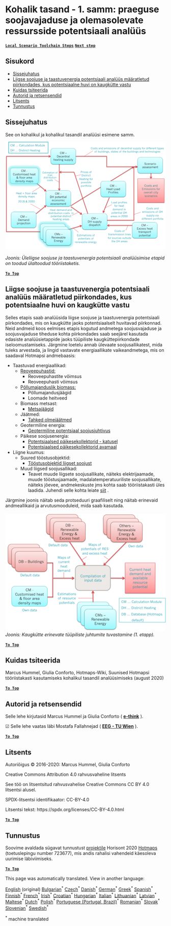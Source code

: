 <h1><a class="anchor" id="local-level---step-1--analysis-of-current-heat-demand-and-available-resource-potentials" href="#local-level---step-1--analysis-of-current-heat-demand-and-available-resource-potentials"><i class="fa fa-link"></i></a>Kohalik tasand - 1. samm: praeguse soojavajaduse ja olemasolevate ressursside potentsiaali analüüs</h1><p> <a href="guide-local-and-municipal-levels#the-hotmaps-scenario-toolchain-different-steps"><strong><code>Local Scenario Toolchain Steps</code></strong></a> <a href="step-2-Calculation-of-future-heat-demand-and-gross-floor-area-density-maps"><strong><code>Next step</code></strong></a></p><h2><a class="anchor" id="table-of-contents" href="#table-of-contents"><i class="fa fa-link"></i></a> Sisukord</h2><ul><li> <a href="#introduction">Sissejuhatus</a></li><li> <a href="#analysis-of-potentials-for-excess-heat-and-renewable-energy-in-the-identified-regions-with-potential-interest-for-district-heating">Liigse soojuse ja taastuvenergia potentsiaali analüüs määratletud piirkondades, kus potentsiaalne huvi on kaugkütte vastu</a></li><li> <a href="#how-to-cite">Kuidas tsiteerida</a></li><li> <a href="#authors-and-reviewers">Autorid ja retsensendid</a></li><li> <a href="#license">Litsents</a></li><li> <a href="#acknowledgement">Tunnustus</a></li></ul><h2><a class="anchor" id="introduction" href="#introduction"><i class="fa fa-link"></i></a> Sissejuhatus</h2><p> See on kohalikul ja kohalikul tasandil analüüsi esimene samm.</p><img src="/en/Step-1-Analysis-of-current-heat-demand-and-available-resource-potentials/Hotmaps_Local_Toolchain_Step_1final.png"/><p> <em>Joonis: Üleliigse soojuse ja taastuvenergia potentsiaali analüüsimise etapid on toodud ülaltoodud tööriistaketis.</em></p><p> <a href="#table-of-contents"><strong><code>To Top</code></strong></a></p><h2><a class="anchor" id="analysis-of-potentials-for-excess-heat-and-renewable-energy-in-the-identified-regions-with-potential-interest-for-district-heating" href="#analysis-of-potentials-for-excess-heat-and-renewable-energy-in-the-identified-regions-with-potential-interest-for-district-heating"><i class="fa fa-link"></i></a> Liigse soojuse ja taastuvenergia potentsiaali analüüs määratletud piirkondades, kus potentsiaalne huvi on kaugkütte vastu</h2><p> Selles etapis saab analüüsida liigse soojuse ja taastuvenergia potentsiaali piirkondades, mis on kaugkütte jaoks potentsiaalselt huvitavad piirkonnad. Neid andmeid koos eelmises etapis kogutud andmetega soojusvajaduse ja soojusvajaduse tiheduse kohta piirkondades saab seejärel kasutada edasiste analüüsietappide jaoks tüüpiliste kaugküttepiirkondade iseloomustamiseks. Järgmine loetelu annab ülevaate soojusallikatest, mida tuleks arvestada, ja lingid vastavate energiaallikate vaikeandmetega, mis on saadaval Hotmapsi andmebaasis:</p><ul><li> Taastuvad energiaallikad:<ul><li> <a href="https://gitlab.com/hotmaps/potential/WWTP">Reoveepuhastid:</a><ul><li> Reoveepuhastite võimsus</li><li> Reoveepuhasti võimsus</li></ul></li><li> <a href="https://gitlab.com/hotmaps/potential/potential_biomass">Põllumajanduslik biomass:</a><ul><li> Põllumajandusjäägid</li><li> Loomade heitveed</li></ul></li><li> Biomass metsast:<ul><li> <a href="https://gitlab.com/hotmaps/potential/potential_forest">Metsajäägid</a></li></ul></li><li> Jäätmed:<ul><li> <a href="https://gitlab.com/hotmaps/potential/potential_municipal_solid_waste">Tahked olmejäätmed</a></li></ul></li><li> Geotermiline energia:<ul><li> <a href="https://gitlab.com/hotmaps/potential/potential_geothermal_raster">Geotermiline potentsiaal soojusjuhtivus</a></li></ul></li><li> Päikese soojusenergia:<ul><li> <a href="https://gitlab.com/hotmaps/potential/potential_solarthermal_collectors_rooftop">Potentsiaalsed päikesekollektorid - katusel</a></li><li> <a href="https://gitlab.com/hotmaps/potential/potential_solarthermal_collectors_open_field">Potentsiaalsed päikesekollektorid avamaal</a></li></ul></li></ul></li><li> Liigne kuumus:<ul><li> Suured tööstusobjektid:<ul><li> <a href="https://gitlab.com/hotmaps/industrial_sites/industrial_sites_industryBenchmarks">Tööstusobjektid liigset soojust</a></li></ul></li><li> Muud liigsed soojusallikad:<ul><li> Teavet muude liigsete soojusallikate, näiteks elektrijaamade, muude tööstusjaamade, madalatemperatuuriliste soojusallikate, näiteks jõevee, andmekeskuste jms kohta saab tööriistakasti üles laadida. Juhendi selle kohta leiate <a href="https://wiki.hotmaps.eu/en/CM-Add-industry-plant">siit</a> .</li></ul></li></ul></li></ul><p> Järgmine joonis näitab seda protseduuri graafiliselt ning näitab erinevaid andmeallikaid ja arvutusmooduleid, mida saab kasutada.<br/><br/><img src="/en/Step-1-Analysis-of-current-heat-demand-and-available-resource-potentials/Wiki-local-detailed-Step-1final.png"/> <em>Joonis: Kaugkütte erinevate tüüpiliste juhtumite tuvastamine (1. etapp).</em><br/></p><p> <a href="#table-of-contents"><strong><code>To Top</code></strong></a></p><h2><a class="anchor" id="how-to-cite" href="#how-to-cite"><i class="fa fa-link"></i></a> Kuidas tsiteerida</h2><p> Marcus Hummel, Giulia Conforto, Hotmaps-Wiki, Suunised Hotmapsi tööriistakasti kasutamiseks kohalikul tasandil analüüsimiseks (august 2020)</p><p><ins> <code><strong><a href="#table-of-contents">To Top</a></strong></code></ins></p><h2><a class="anchor" id="authors-and-reviewers" href="#authors-and-reviewers"><i class="fa fa-link"></i></a> Autorid ja retsensendid</h2><p> Selle lehe kirjutasid Marcus Hummel ja Giulia Conforto ( <strong><a href="https://e-think.ac.at">e-think</a></strong> ).</p><p> ☑ Selle lehe vaatas läbi Mostafa Fallahnejad ( <strong><a href="https://eeg.tuwien.ac.at/">EEG - TU Wien</a></strong> ).</p><p> <a href="#table-of-contents"><strong><code>To Top</code></strong></a></p><h2><a class="anchor" id="license" href="#license"><i class="fa fa-link"></i></a> Litsents</h2><p> Autoriõigus © 2016-2020: Marcus Hummel, Giulia Conforto</p><p> Creative Commons Attribution 4.0 rahvusvaheline litsents</p><p> See töö on litsentsitud rahvusvahelise Creative Commons CC BY 4.0 litsentsi alusel.</p><p> SPDX-litsentsi identifikaator: CC-BY-4.0</p><p> Litsentsi tekst: https://spdx.org/licenses/CC-BY-4.0.html</p><p> <a href="#table-of-contents"><strong><code>To Top</code></strong></a></p><h2><a class="anchor" id="acknowledgement" href="#acknowledgement"><i class="fa fa-link"></i></a> Tunnustus</h2><p> Soovime avaldada sügavat tunnustust <a href="https://www.hotmaps-project.eu">projektile</a> Horisont 2020 <a href="https://www.hotmaps-project.eu">Hotmaps</a> (toetuslepingu number 723677), mis andis rahalisi vahendeid käesoleva uurimise läbiviimiseks.</p><p><ins> <code><strong><a href="#table-of-contents">To Top</a></strong></code></ins></p>
<!--- THIS IS A SUPER UNIQUE IDENTIFIER -->

This page was automatically translated. View in another language:

[English](../en/Step-1-Analysis-of-current-heat-demand-and-available-resource-potentials) (original) [Bulgarian](../bg/Step-1-Analysis-of-current-heat-demand-and-available-resource-potentials)<sup>\*</sup> [Czech](../cs/Step-1-Analysis-of-current-heat-demand-and-available-resource-potentials)<sup>\*</sup> [Danish](../da/Step-1-Analysis-of-current-heat-demand-and-available-resource-potentials)<sup>\*</sup> [German](../de/Step-1-Analysis-of-current-heat-demand-and-available-resource-potentials)<sup>\*</sup> [Greek](../el/Step-1-Analysis-of-current-heat-demand-and-available-resource-potentials)<sup>\*</sup> [Spanish](../es/Step-1-Analysis-of-current-heat-demand-and-available-resource-potentials)<sup>\*</sup>  [Finnish](../fi/Step-1-Analysis-of-current-heat-demand-and-available-resource-potentials)<sup>\*</sup> [French](../fr/Step-1-Analysis-of-current-heat-demand-and-available-resource-potentials)<sup>\*</sup> [Irish](../ga/Step-1-Analysis-of-current-heat-demand-and-available-resource-potentials)<sup>\*</sup> [Croatian](../hr/Step-1-Analysis-of-current-heat-demand-and-available-resource-potentials)<sup>\*</sup> [Hungarian](../hu/Step-1-Analysis-of-current-heat-demand-and-available-resource-potentials)<sup>\*</sup> [Italian](../it/Step-1-Analysis-of-current-heat-demand-and-available-resource-potentials)<sup>\*</sup> [Lithuanian](../lt/Step-1-Analysis-of-current-heat-demand-and-available-resource-potentials)<sup>\*</sup> [Latvian](../lv/Step-1-Analysis-of-current-heat-demand-and-available-resource-potentials)<sup>\*</sup> [Maltese](../mt/Step-1-Analysis-of-current-heat-demand-and-available-resource-potentials)<sup>\*</sup> [Dutch](../nl/Step-1-Analysis-of-current-heat-demand-and-available-resource-potentials)<sup>\*</sup> [Polish](../pl/Step-1-Analysis-of-current-heat-demand-and-available-resource-potentials)<sup>\*</sup> [Portuguese (Portugal, Brazil)](../pt/Step-1-Analysis-of-current-heat-demand-and-available-resource-potentials)<sup>\*</sup> [Romanian](../ro/Step-1-Analysis-of-current-heat-demand-and-available-resource-potentials)<sup>\*</sup> [Slovak](../sk/Step-1-Analysis-of-current-heat-demand-and-available-resource-potentials)<sup>\*</sup> [Slovenian](../sl/Step-1-Analysis-of-current-heat-demand-and-available-resource-potentials)<sup>\*</sup> [Swedish](../sv/Step-1-Analysis-of-current-heat-demand-and-available-resource-potentials)<sup>\*</sup> 

<sup>\*</sup> machine translated
